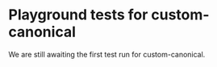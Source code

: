 # Playground tests for custom-canonical
We are still awaiting the first test run for custom-canonical.
